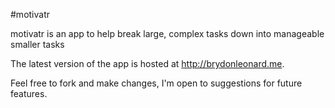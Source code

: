#motivatr

motivatr is an app to help break large, complex tasks down into manageable smaller tasks

The latest version of the app is hosted at http://brydonleonard.me.

Feel free to fork and make changes, I'm open to suggestions for future features.
